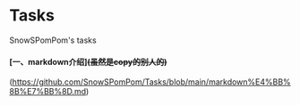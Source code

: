 # Tasks
SnowSPomPom's tasks
#### **[一、markdown介绍]**~~(虽然是copy的别人的)~~
(https://github.com/SnowSPomPom/Tasks/blob/main/markdown%E4%BB%8B%E7%BB%8D.md)

